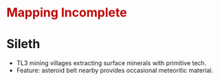 # <font color="#c00000">Mapping Incomplete</font>
# Sileth
- TL3 mining villages extracting surface minerals with primitive tech.
- Feature: asteroid belt nearby provides occasional meteoritic material.
